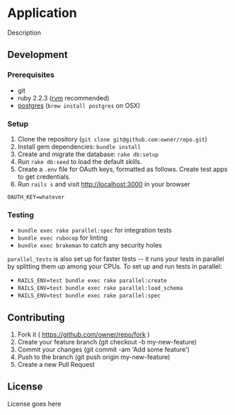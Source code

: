# Application

Description

## Development

### Prerequisites

* git
* ruby 2.2.3 ([rvm](https://rvm.io/) recommended)
* [postgres](http://www.postgresql.org/) (`brew install postgres` on OSX)

### Setup

1. Clone the repository (`git clone git@github.com:owner/repo.git`)
2. Install gem dependencies: `bundle install`
3. Create and migrate the database: `rake db:setup`
4. Run `rake db:seed` to load the default skills.
5. Create a `.env` file for OAuth keys, formatted as follows. Create test apps to get credentials.
6. Run `rails s` and visit [http://localhost:3000](http://localhost:3000) in your browser

```
OAUTH_KEY=whatever
```

### Testing

* `bundle exec rake parallel:spec` for integration tests
* `bundle exec rubocop` for linting
* `bundle exec brakeman` to catch any security holes

`parallel_tests` is also set up for faster tests -- it runs your tests in parallel by splitting them up among your CPUs. To set up and run tests in parallel:

* `RAILS_ENV=test bundle exec rake parallel:create`
* `RAILS_ENV=test bundle exec rake parallel:load_schema`
* `RAILS_ENV=test bundle exec rake parallel:spec`

## Contributing

1. Fork it ( https://github.com/owner/repo/fork )
2. Create your feature branch (git checkout -b my-new-feature)
3. Commit your changes (git commit -am 'Add some feature')
4. Push to the branch (git push origin my-new-feature)
5. Create a new Pull Request

## License

License goes here
